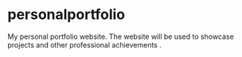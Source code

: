# personalportfolio
My personal portfolio website. The website will be used to showcase projects and other professional achievements .
